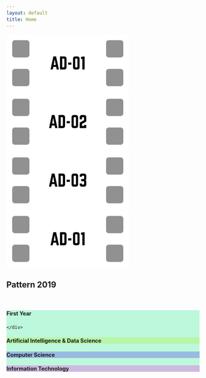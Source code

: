 ```yaml
---
layout: default
title: Home
---
```


<div class="slider-container">
            <div class="slider-track" id="sliderTrack">
                <img src="/assets/images/1.png" class="slide-img">
                <img src="/assets/images/2.png" class="slide-img">
                <img src="/assets/images/3.png" class="slide-img">
                <img src="/assets/images/1.png" class="slide-img"> <!-- clone of first -->
            </div>
        </div>


<h2>Pattern 2019</h2>
<br>
<!-- <div class="branch-grid">
  <a class="branch-btn" href="/2019-Pattern/first-year">🧠 First Year</a>
  <a class="branch-btn" href="/computer-science/">💻 Computer Science</a>
  <a class="branch-btn" href="/it/">💽 Information Technology</a>
  <a class="branch-btn" href="/aids/">🤖 AI & Data Science</a>
</div> -->

<div class="branch-grid1">

  <a href="/2019-Pattern/first-year" style="text-decoration: none; color: inherit;">
    <div style="background-color: rgba(65, 238, 157, 0.342);" class="button-card">
      <i style="font-size: 40px; color: black;" class="fa-solid fa-lightbulb"></i>
      <h4>First Year</h4>

    </div>
  </a>

  <a href="/2019-Pattern/aids/" style="text-decoration: none; color: inherit;">
    <div style="background-color: rgba(172, 238, 65, 0.342);" class="button-card">
      <i style="font-size: 40px; color: black;" class="fa-solid fa-atom"></i>
      <h4>Artificial Intelligence & Data Science</h4>
    </div>
  </a>


  <a href="/2019-Pattern/computer-science/" style="text-decoration: none; color: inherit;">
    <div style="background-color: rgba(82, 65, 238, 0.342);" class="button-card">
      <i style="font-size: 40px; color: black;" class="fa-solid fa-chalkboard"></i>
      <h4>Computer Science</h4>
    </div>
  </a>

  <a href="/2019-Pattern/it/" style="text-decoration: none; color: inherit;">
    <div style="background-color: rgba(238, 65, 229, 0.342);" class="button-card">
      <i style="font-size: 40px; color: black;" class="fa-solid fa-bolt"></i>
      <h4>Information Technology</h4>
    </div>
  </a>



</div>